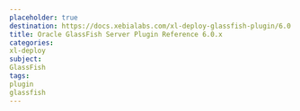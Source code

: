 ```yaml
---
placeholder: true
destination: https://docs.xebialabs.com/xl-deploy-glassfish-plugin/6.0.x/glassfishPluginManual.html
title: Oracle GlassFish Server Plugin Reference 6.0.x
categories:
xl-deploy
subject:
GlassFish
tags:
plugin
glassfish
---
```


